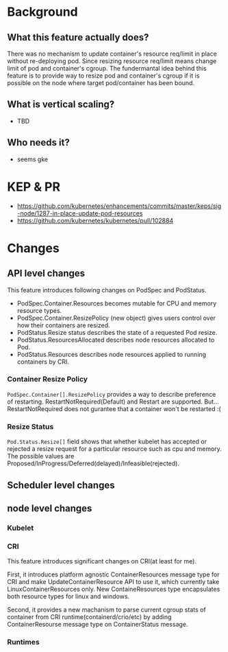 # Background
## What this feature actually does?
There was no mechanism to update container's resource req/limit in place without re-deploying pod.
Since resizing resource req/limit means change limit of pod and container's cgroup.
The fundermantal idea behind this feature is to provide way to resize pod and container's cgroup if it is possible on the node where target pod/container has been bound.

## What is vertical scaling?
- TBD

## Who needs it?
- seems gke



# KEP & PR
- https://github.com/kubernetes/enhancements/commits/master/keps/sig-node/1287-in-place-update-pod-resources
- https://github.com/kubernetes/kubernetes/pull/102884

# Changes
## API level changes
This feature introduces following changes on PodSpec and PodStatus.
- PodSpec.Container.Resources becomes mutable for CPU and memory resource types.
- PodSpec.Container.ResizePolicy (new object) gives users control over how their containers are resized.
- PodStatus.Resize status describes the state of a requested Pod resize.
- PodStatus.ResourcesAllocated describes node resources allocated to Pod.
- PodStatus.Resources describes node resources applied to running containers by CRI.

### Container Resize Policy
`PodSpec.Container[].ResizePolicy` provides a way to describe preference of restarting. RestartNotRequired(Default) and Restart are supported.
But... RestartNotRequired does not gurantee that a container won't be restarted :(


### Resize Status
`Pod.Status.Resize[]` field shows that whether kubelet has accepted or rejected a resize request for a particular resource such as cpu and memory.
The possible values are Proposed/InProgress/Deferred(delayed)/Infeasible(rejected).


## Scheduler level changes

## node level changes
### Kubelet
### CRI
This feature introduces significant changes on CRI(at least for me).

First, it introduces platform agnostic ContainerResources message type for CRI and make UpdateContainerResource API to use it, which currently take LinuxContainerResources only. New ContaineResources type encapsulates both resource types for linux and windows.

Second, it provides a new machanism to parse current cgroup stats of container from CRI runtime(containerd/crio/etc) by adding ContainerResourse message type on ContainerStatus message.





### Runtimes

